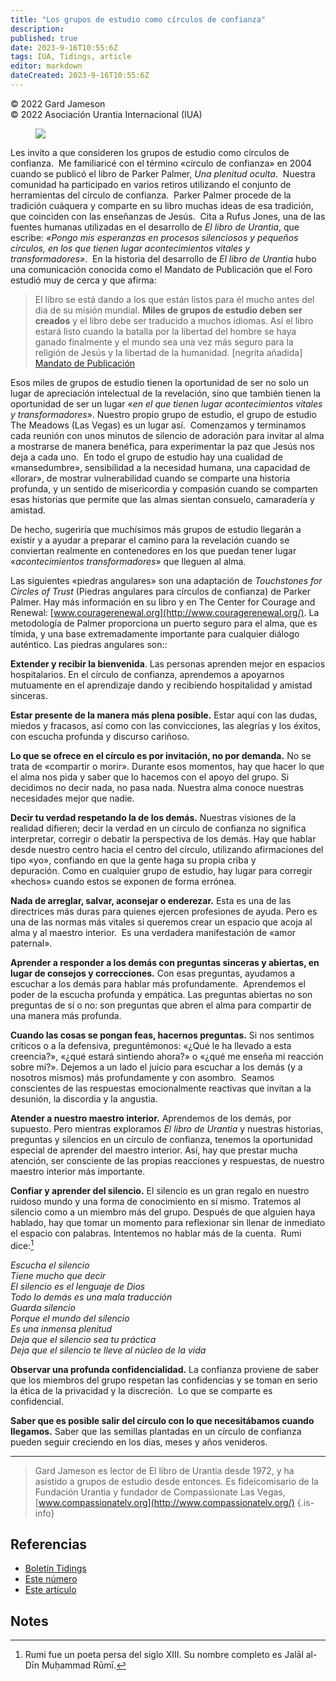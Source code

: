 ```yaml
---
title: "Los grupos de estudio como círculos de confianza"
description: 
published: true
date: 2023-9-16T10:55:6Z
tags: IUA, Tidings, article
editor: markdown
dateCreated: 2023-9-16T10:55:6Z
---
```


<p class="v-card v-sheet theme--light gray lighten-3 px-2">© 2022 Gard Jameson<br>© 2022 Asociación Urantia Internacional (IUA)</p>


<figure id="Figure_1" class="image urantiapedia image-style-align-left">
<img src="/image/article/IUA_Tidings/Gard-Jameson.jpg">
</figure>

Les invito a que consideren los grupos de estudio como círculos de confianza.  Me familiaricé con el término «círculo de confianza» en 2004 cuando se publicó el libro de Parker Palmer, _Una plenitud oculta_.  Nuestra comunidad ha participado en varios retiros utilizando el conjunto de herramientas del círculo de confianza.  Parker Palmer procede de la tradición cuáquera y comparte en su libro muchas ideas de esa tradición, que coinciden con las enseñanzas de Jesús.  Cita a Rufus Jones, una de las fuentes humanas utilizadas en el desarrollo de _El libro de Urantia_, que escribe: _«Pongo mis esperanzas en procesos silenciosos y pequeños círculos, en los que tienen lugar acontecimientos vitales y transformadores»_.  En la historia del desarrollo de _El libro de Urantia_ hubo una comunicación conocida como el Mandato de Publicación que el Foro estudió muy de cerca y que afirma:
<br style="clear:both;"/>

> El libro se está dando a los que están listos para él mucho antes del día de su misión mundial. **Miles de grupos de estudio deben ser creados** y el libro debe ser traducido a muchos idiomas. Así el libro estará listo cuando la batalla por la libertad del hombre se haya ganado finalmente y el mundo sea una vez más seguro para la religión de Jesús y la libertad de la humanidad. \[negrita añadida\] [Mandato de Publicación](/es/article/The_Publication_Mandate)

Esos miles de grupos de estudio tienen la oportunidad de ser no solo un lugar de apreciación intelectual de la revelación, sino que también tienen la oportunidad de ser un lugar «_en el que tienen lugar acontecimientos vitales y transformadores_». Nuestro propio grupo de estudio, el grupo de estudio The Meadows (Las Vegas) es un lugar así.  Comenzamos y terminamos cada reunión con unos minutos de silencio de adoración para invitar al alma a mostrarse de manera benéfica, para experimentar la paz que Jesús nos deja a cada uno.  En todo el grupo de estudio hay una cualidad de «mansedumbre», sensibilidad a la necesidad humana, una capacidad de «llorar», de mostrar vulnerabilidad cuando se comparte una historia profunda, y un sentido de misericordia y compasión cuando se comparten esas historias que permite que las almas sientan consuelo, camaradería y amistad.

De hecho, sugeriría que muchísimos más grupos de estudio llegarán a existir y a ayudar a preparar el camino para la revelación cuando se conviertan realmente en contenedores en los que puedan tener lugar «_acontecimientos transformadores_» que lleguen al alma.

Las siguientes «piedras angulares» son una adaptación de _Touchstones for Circles of Trust_ (Piedras angulares para círculos de confianza) de Parker Palmer. Hay más información en su libro y en The Center for Courage and Renewal: [www.couragerenewal.org](http://www.couragerenewal.org/). La metodología de Palmer proporciona un puerto seguro para el alma, que es tímida, y una base extremadamente importante para cualquier diálogo auténtico. Las piedras angulares son::

**Extender y recibir la bienvenida**. Las personas aprenden mejor en espacios hospitalarios. En el círculo de confianza, aprendemos a apoyarnos mutuamente en el aprendizaje dando y recibiendo hospitalidad y amistad sinceras.  

**Estar presente de la manera más plena posible.** Estar aquí con las dudas, miedos y fracasos, así como con las convicciones, las alegrías y los éxitos, con escucha profunda y discurso cariñoso.

**Lo que se ofrece en el círculo es por invitación, no por demanda.** No se trata de «compartir o morir». Durante esos momentos, hay que hacer lo que el alma nos pida y saber que lo hacemos con el apoyo del grupo. Si decidimos no decir nada, no pasa nada. Nuestra alma conoce nuestras necesidades mejor que nadie.

**Decir tu verdad respetando la de los demás.** Nuestras visiones de la realidad difieren; decir la verdad en un círculo de confianza no significa interpretar, corregir o debatir la perspectiva de los demás. Hay que hablar desde nuestro centro hacia el centro del círculo, utilizando afirmaciones del tipo «yo», confiando en que la gente haga su propia criba y depuración. Como en cualquier grupo de estudio, hay lugar para corregir «hechos» cuando estos se exponen de forma errónea.

**Nada de arreglar, salvar, aconsejar o enderezar.** Esta es una de las directrices más duras para quienes ejercen profesiones de ayuda. Pero es una de las normas más vitales si queremos crear un espacio que acoja al alma y al maestro interior.  Es una verdadera manifestación de «amor paternal».

**Aprender a responder a los demás con preguntas sinceras y abiertas, en lugar de consejos y correcciones.** Con esas preguntas, ayudamos a escuchar a los demás para hablar más profundamente.  Aprendemos el poder de la escucha profunda y empática. Las preguntas abiertas no son preguntas de sí o no: son preguntas que abren el alma para compartir de una manera más profunda.

**Cuando las cosas se pongan feas, hacernos preguntas.** Si nos sentimos críticos o a la defensiva, preguntémonos: «¿Qué le ha llevado a esta creencia?», «¿qué estará sintiendo ahora?» o «¿qué me enseña mi reacción sobre mí?». Dejemos a un lado el juicio para escuchar a los demás (y a nosotros mismos) más profundamente y con asombro.  Seamos conscientes de las respuestas emocionalmente reactivas que invitan a la desunión, la discordia y la angustia.

**Atender a nuestro maestro interior.** Aprendemos de los demás, por supuesto. Pero mientras exploramos _El libro de Urantia_ y nuestras historias, preguntas y silencios en un círculo de confianza, tenemos la oportunidad especial de aprender del maestro interior. Así, hay que prestar mucha atención, ser consciente de las propias reacciones y respuestas, de nuestro maestro interior más importante.

**Confiar y aprender del silencio.** El silencio es un gran regalo en nuestro ruidoso mundo y una forma de conocimiento en sí mismo. Tratemos al silencio como a un miembro más del grupo. Después de que alguien haya hablado, hay que tomar un momento para reflexionar sin llenar de inmediato el espacio con palabras. Intentemos no hablar más de la cuenta.  Rumi dice:[^1]

_Escucha el silencio_<br>
_Tiene mucho que decir_<br>
_El silencio es el lenguaje de Dios_<br>
_Todo lo demás es una mala traducción_<br>
_Guarda silencio_<br>
_Porque el mundo del silencio_<br>
_Es una inmensa plenitud_<br>
_Deja que el silencio sea tu práctica_<br>
_Deja que el silencio te lleve al núcleo de la vida_

**Observar una profunda confidencialidad.** La confianza proviene de saber que los miembros del grupo respetan las confidencias y se toman en serio la ética de la privacidad y la discreción.  Lo que se comparte es confidencial.

**Saber que es posible salir del círculo con lo que necesitábamos cuando llegamos.** Saber que las semillas plantadas en un círculo de confianza pueden seguir creciendo en los días, meses y años venideros.

---

> Gard Jameson es lector de El libro de Urantia desde 1972, y ha asistido a grupos de estudio desde entonces. Es fideicomisario de la Fundación Urantia y fundador de Compassionate Las Vegas, [www.compassionatelv.org](http://www.compassionatelv.org/)
{.is-info}


## Referencias

- [Boletín Tidings](https://urantia-association.org/acerca-del-boletin-tidings/?lang=es)
- [Este número](https://urantia-association.org/newsletter/tidings-diciembre-2022/?lang=es)
- [Este artículo](https://urantia-association.org/los-grupos-de-estudio-como-circulos-de-confianza/?lang=es)



## Notes

[^1]: Rumi fue un poeta persa del siglo XIII. Su nombre completo es Jalāl al-Dīn Muḥammad Rūmī.
